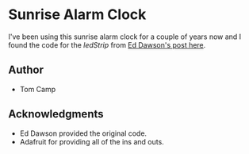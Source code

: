 # Sunrise Alarm Clock
I've been using this sunrise alarm clock for a couple of years now and I found the code for the _ledStrip_ from [Ed Dawson's post here](https://s3-ap-southeast-2.amazonaws.com/sydneycontent/LED_Sunrise_Clock_with_Raspberry_Pi.html).

## Author
* Tom Camp

## Acknowledgments
* Ed Dawson provided the original code.
* Adafruit for providing all of the ins and outs.